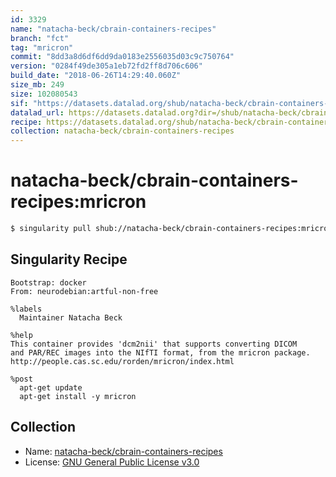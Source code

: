 ```yaml
---
id: 3329
name: "natacha-beck/cbrain-containers-recipes"
branch: "fct"
tag: "mricron"
commit: "8dd3a8d6df6dd9da0183e2556035d03c9c750764"
version: "0284f49de305a1eb72fd2ff8d706c606"
build_date: "2018-06-26T14:29:40.060Z"
size_mb: 249
size: 102080543
sif: "https://datasets.datalad.org/shub/natacha-beck/cbrain-containers-recipes/mricron/2018-06-26-8dd3a8d6-0284f49d/0284f49de305a1eb72fd2ff8d706c606.simg"
datalad_url: https://datasets.datalad.org?dir=/shub/natacha-beck/cbrain-containers-recipes/mricron/2018-06-26-8dd3a8d6-0284f49d/
recipe: https://datasets.datalad.org/shub/natacha-beck/cbrain-containers-recipes/mricron/2018-06-26-8dd3a8d6-0284f49d/Singularity
collection: natacha-beck/cbrain-containers-recipes
---
```


# natacha-beck/cbrain-containers-recipes:mricron

```bash
$ singularity pull shub://natacha-beck/cbrain-containers-recipes:mricron
```

## Singularity Recipe

```singularity
Bootstrap: docker
From: neurodebian:artful-non-free

%labels
  Maintainer Natacha Beck

%help
This container provides 'dcm2nii' that supports converting DICOM 
and PAR/REC images into the NIfTI format, from the mricron package. 
http://people.cas.sc.edu/rorden/mricron/index.html  

%post
  apt-get update
  apt-get install -y mricron
```

## Collection

 - Name: [natacha-beck/cbrain-containers-recipes](https://github.com/natacha-beck/cbrain-containers-recipes)
 - License: [GNU General Public License v3.0](https://api.github.com/licenses/gpl-3.0)

